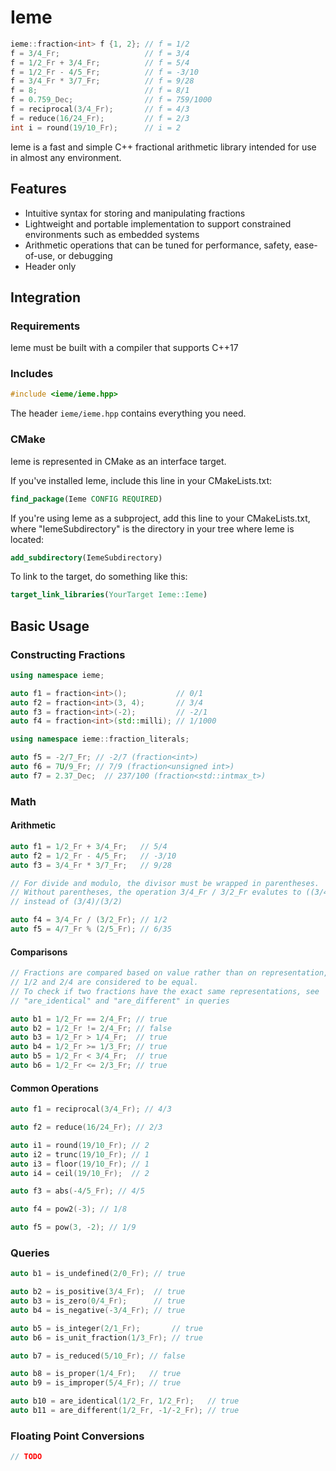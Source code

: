 # Ieme

```c++
ieme::fraction<int> f {1, 2}; // f = 1/2
f = 3/4_Fr;                   // f = 3/4
f = 1/2_Fr + 3/4_Fr;          // f = 5/4
f = 1/2_Fr - 4/5_Fr;          // f = -3/10
f = 3/4_Fr * 3/7_Fr;          // f = 9/28
f = 8;                        // f = 8/1
f = 0.759_Dec;                // f = 759/1000
f = reciprocal(3/4_Fr);       // f = 4/3
f = reduce(16/24_Fr);         // f = 2/3
int i = round(19/10_Fr);      // i = 2
```

Ieme is a fast and simple C++ fractional arithmetic library intended for use in almost any environment.

## Features

* Intuitive syntax for storing and manipulating fractions
* Lightweight and portable implementation to support constrained environments such as embedded systems
* Arithmetic operations that can be tuned for performance, safety, ease-of-use, or debugging
* Header only

## Integration

### Requirements

Ieme must be built with a compiler that supports C++17

### Includes

```c++
#include <ieme/ieme.hpp>
```

The header `ieme/ieme.hpp` contains everything you need.

### CMake

Ieme is represented in CMake as an interface target.

If you've installed Ieme, include this line in your CMakeLists.txt:

```cmake
find_package(Ieme CONFIG REQUIRED)
```

If you're using Ieme as a subproject, add this line to your CMakeLists.txt, where "IemeSubdirectory" is the directory in your tree where Ieme is located:

```cmake
add_subdirectory(IemeSubdirectory)
```

To link to the target, do something like this:

```cmake
target_link_libraries(YourTarget Ieme::Ieme)
```

## Basic Usage

### Constructing Fractions

```c++
using namespace ieme;

auto f1 = fraction<int>();           // 0/1
auto f2 = fraction<int>(3, 4);       // 3/4
auto f3 = fraction<int>(-2);         // -2/1
auto f4 = fraction<int>(std::milli); // 1/1000

using namespace ieme::fraction_literals;

auto f5 = -2/7_Fr; // -2/7 (fraction<int>)
auto f6 = 7U/9_Fr; // 7/9 (fraction<unsigned int>)
auto f7 = 2.37_Dec;  // 237/100 (fraction<std::intmax_t>)
```

### Math

#### Arithmetic

```c++
auto f1 = 1/2_Fr + 3/4_Fr;   // 5/4
auto f2 = 1/2_Fr - 4/5_Fr;   // -3/10
auto f3 = 3/4_Fr * 3/7_Fr;   // 9/28

// For divide and modulo, the divisor must be wrapped in parentheses.
// Without parentheses, the operation 3/4_Fr / 3/2_Fr evalutes to ((3/4)/3)/2
// instead of (3/4)/(3/2)

auto f4 = 3/4_Fr / (3/2_Fr); // 1/2
auto f5 = 4/7_Fr % (2/5_Fr); // 6/35
```

#### Comparisons

```c++
// Fractions are compared based on value rather than on representation, e.g.,
// 1/2 and 2/4 are considered to be equal.
// To check if two fractions have the exact same representations, see
// "are_identical" and "are_different" in queries

auto b1 = 1/2_Fr == 2/4_Fr; // true
auto b2 = 1/2_Fr != 2/4_Fr; // false
auto b3 = 1/2_Fr > 1/4_Fr;  // true
auto b4 = 1/2_Fr >= 1/3_Fr; // true
auto b5 = 1/2_Fr < 3/4_Fr;  // true
auto b6 = 1/2_Fr <= 2/3_Fr; // true
```

#### Common Operations

```c++
auto f1 = reciprocal(3/4_Fr); // 4/3

auto f2 = reduce(16/24_Fr); // 2/3

auto i1 = round(19/10_Fr); // 2
auto i2 = trunc(19/10_Fr); // 1
auto i3 = floor(19/10_Fr); // 1
auto i4 = ceil(19/10_Fr);  // 2

auto f3 = abs(-4/5_Fr); // 4/5

auto f4 = pow2(-3); // 1/8

auto f5 = pow(3, -2); // 1/9
```

### Queries

```c++
auto b1 = is_undefined(2/0_Fr); // true

auto b2 = is_positive(3/4_Fr);  // true
auto b3 = is_zero(0/4_Fr);      // true
auto b4 = is_negative(-3/4_Fr); // true

auto b5 = is_integer(2/1_Fr);       // true
auto b6 = is_unit_fraction(1/3_Fr); // true

auto b7 = is_reduced(5/10_Fr); // false

auto b8 = is_proper(1/4_Fr);   // true
auto b9 = is_improper(5/4_Fr); // true

auto b10 = are_identical(1/2_Fr, 1/2_Fr);   // true
auto b11 = are_different(1/2_Fr, -1/-2_Fr); // true
```

### Floating Point Conversions

```c++
// TODO
```
